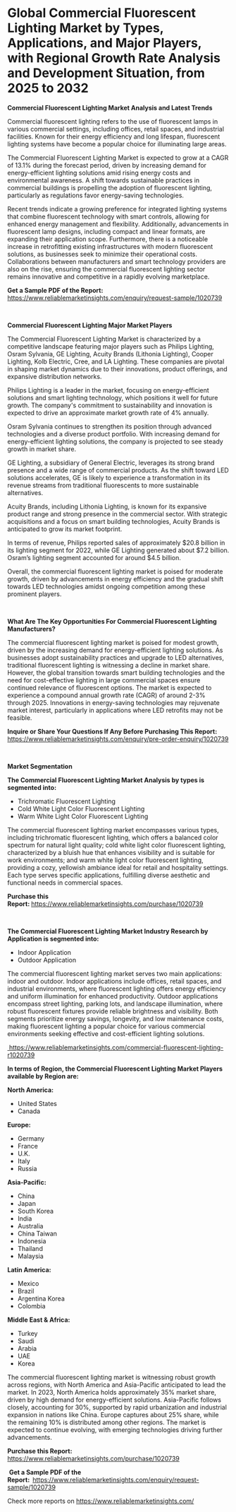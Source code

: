<p><h1>Global Commercial Fluorescent Lighting Market by Types, Applications, and Major Players, with Regional Growth Rate Analysis and Development Situation, from 2025 to 2032</h1></p><p><strong>Commercial Fluorescent Lighting Market Analysis and Latest Trends</strong></p>
<p><p>Commercial fluorescent lighting refers to the use of fluorescent lamps in various commercial settings, including offices, retail spaces, and industrial facilities. Known for their energy efficiency and long lifespan, fluorescent lighting systems have become a popular choice for illuminating large areas. </p><p>The Commercial Fluorescent Lighting Market is expected to grow at a CAGR of 13.1% during the forecast period, driven by increasing demand for energy-efficient lighting solutions amid rising energy costs and environmental awareness. A shift towards sustainable practices in commercial buildings is propelling the adoption of fluorescent lighting, particularly as regulations favor energy-saving technologies. </p><p>Recent trends indicate a growing preference for integrated lighting systems that combine fluorescent technology with smart controls, allowing for enhanced energy management and flexibility. Additionally, advancements in fluorescent lamp designs, including compact and linear formats, are expanding their application scope. Furthermore, there is a noticeable increase in retrofitting existing infrastructures with modern fluorescent solutions, as businesses seek to minimize their operational costs. Collaborations between manufacturers and smart technology providers are also on the rise, ensuring the commercial fluorescent lighting sector remains innovative and competitive in a rapidly evolving marketplace.</p></p>
<p><strong>Get a Sample PDF of the Report:&nbsp;</strong> <a href="https://www.reliablemarketinsights.com/enquiry/request-sample/1020739?utm_campaign=2116&utm_medium=2&utm_source=Github&utm_content=ia&utm_term=18022025&utm_id=commercial-fluorescent-lighting">https://www.reliablemarketinsights.com/enquiry/request-sample/1020739</a></p>
<p>&nbsp;</p>
<p><strong>Commercial Fluorescent Lighting Major Market Players</strong></p>
<p><p>The Commercial Fluorescent Lighting Market is characterized by a competitive landscape featuring major players such as Philips Lighting, Osram Sylvania, GE Lighting, Acuity Brands (Lithonia Lighting), Cooper Lighting, Kolb Electric, Cree, and LA Lighting. These companies are pivotal in shaping market dynamics due to their innovations, product offerings, and expansive distribution networks.</p><p>Philips Lighting is a leader in the market, focusing on energy-efficient solutions and smart lighting technology, which positions it well for future growth. The company's commitment to sustainability and innovation is expected to drive an approximate market growth rate of 4% annually.</p><p>Osram Sylvania continues to strengthen its position through advanced technologies and a diverse product portfolio. With increasing demand for energy-efficient lighting solutions, the company is projected to see steady growth in market share.</p><p>GE Lighting, a subsidiary of General Electric, leverages its strong brand presence and a wide range of commercial products. As the shift toward LED solutions accelerates, GE is likely to experience a transformation in its revenue streams from traditional fluorescents to more sustainable alternatives.</p><p>Acuity Brands, including Lithonia Lighting, is known for its expansive product range and strong presence in the commercial sector. With strategic acquisitions and a focus on smart building technologies, Acuity Brands is anticipated to grow its market footprint.</p><p>In terms of revenue, Philips reported sales of approximately $20.8 billion in its lighting segment for 2022, while GE Lighting generated about $7.2 billion. Osram’s lighting segment accounted for around $4.5 billion. </p><p>Overall, the commercial fluorescent lighting market is poised for moderate growth, driven by advancements in energy efficiency and the gradual shift towards LED technologies amidst ongoing competition among these prominent players.</p></p>
<p>&nbsp;</p>
<p><strong>What Are The Key Opportunities For Commercial Fluorescent Lighting Manufacturers?</strong></p>
<p><p>The commercial fluorescent lighting market is poised for modest growth, driven by the increasing demand for energy-efficient lighting solutions. As businesses adopt sustainability practices and upgrade to LED alternatives, traditional fluorescent lighting is witnessing a decline in market share. However, the global transition towards smart building technologies and the need for cost-effective lighting in large commercial spaces ensure continued relevance of fluorescent options. The market is expected to experience a compound annual growth rate (CAGR) of around 2-3% through 2025. Innovations in energy-saving technologies may rejuvenate market interest, particularly in applications where LED retrofits may not be feasible.</p></p>
<p><strong>Inquire or Share Your Questions If Any Before Purchasing This Report:</strong> <a href="https://www.reliablemarketinsights.com/enquiry/pre-order-enquiry/1020739?utm_campaign=2116&utm_medium=2&utm_source=Github&utm_content=ia&utm_term=18022025&utm_id=commercial-fluorescent-lighting">https://www.reliablemarketinsights.com/enquiry/pre-order-enquiry/1020739</a></p>
<p>&nbsp;</p>
<p><strong>Market Segmentation</strong></p>
<p><strong>The Commercial Fluorescent Lighting Market Analysis by types is segmented into:</strong></p>
<p><ul><li>Trichromatic Fluorescent Lighting</li><li>Cold White Light Color Fluorescent Lighting</li><li>Warm White Light Color Fluorescent Lighting</li></ul></p>
<p><p>The commercial fluorescent lighting market encompasses various types, including trichromatic fluorescent lighting, which offers a balanced color spectrum for natural light quality; cold white light color fluorescent lighting, characterized by a bluish hue that enhances visibility and is suitable for work environments; and warm white light color fluorescent lighting, providing a cozy, yellowish ambiance ideal for retail and hospitality settings. Each type serves specific applications, fulfilling diverse aesthetic and functional needs in commercial spaces.</p></p>
<p><strong>Purchase this Report:&nbsp;</strong><a href="https://www.reliablemarketinsights.com/purchase/1020739?utm_campaign=2116&utm_medium=2&utm_source=Github&utm_content=ia&utm_term=18022025&utm_id=commercial-fluorescent-lighting">https://www.reliablemarketinsights.com/purchase/1020739</a></p>
<p>&nbsp;</p>
<p><strong>The Commercial Fluorescent Lighting Market Industry Research by Application is segmented into:</strong></p>
<p><ul><li>Indoor Application</li><li>Outdoor Application</li></ul></p>
<p><p>The commercial fluorescent lighting market serves two main applications: indoor and outdoor. Indoor applications include offices, retail spaces, and industrial environments, where fluorescent lighting offers energy efficiency and uniform illumination for enhanced productivity. Outdoor applications encompass street lighting, parking lots, and landscape illumination, where robust fluorescent fixtures provide reliable brightness and visibility. Both segments prioritize energy savings, longevity, and low maintenance costs, making fluorescent lighting a popular choice for various commercial environments seeking effective and cost-efficient lighting solutions.</p></p>
<p><a href="https://www.reliablemarketinsights.com/commercial-fluorescent-lighting-r1020739?utm_campaign=2116&utm_medium=2&utm_source=Github&utm_content=ia&utm_term=18022025&utm_id=commercial-fluorescent-lighting">&nbsp;https://www.reliablemarketinsights.com/commercial-fluorescent-lighting-r1020739</a></p>
<p><strong>In terms of Region, the Commercial Fluorescent Lighting Market Players available by Region are:</strong></p>
<p>
    <p> <strong> North America: </strong>
        <ul>
            <li>United States</li>
            <li>Canada</li>
        </ul>
        </p> 
    <p> <strong> Europe: </strong>
        <ul>
            <li>Germany</li>
            <li>France</li>
            <li>U.K.</li>
            <li>Italy</li>
            <li>Russia</li>
        </ul>
        </p> 
    <p> <strong> Asia-Pacific: </strong>
        <ul>
            <li>China</li>
            <li>Japan</li>
            <li>South Korea</li>
            <li>India</li>
            <li>Australia</li>
            <li>China Taiwan</li>
            <li>Indonesia</li>
            <li>Thailand</li>
            <li>Malaysia</li>
        </ul>
        </p> 
    <p> <strong> Latin America: </strong>
        <ul>
            <li>Mexico</li>
            <li>Brazil</li>
            <li>Argentina Korea</li>
            <li>Colombia</li>
        </ul>
        </p> 
    <p> <strong> Middle East & Africa: </strong>
        <ul>
            <li>Turkey</li>
            <li>Saudi</li>
            <li>Arabia</li>
            <li>UAE</li>
            <li>Korea</li>
        </ul>
    </p>
    </p>
<p><p>The commercial fluorescent lighting market is witnessing robust growth across regions, with North America and Asia-Pacific anticipated to lead the market. In 2023, North America holds approximately 35% market share, driven by high demand for energy-efficient solutions. Asia-Pacific follows closely, accounting for 30%, supported by rapid urbanization and industrial expansion in nations like China. Europe captures about 25% share, while the remaining 10% is distributed among other regions. The market is expected to continue evolving, with emerging technologies driving further advancements.</p></p>
<p><strong>Purchase this Report: </strong><a href="https://www.reliablemarketinsights.com/purchase/1020739?utm_campaign=2116&utm_medium=2&utm_source=Github&utm_content=ia&utm_term=18022025&utm_id=commercial-fluorescent-lighting">https://www.reliablemarketinsights.com/purchase/1020739</a></p>
<p>&nbsp;<strong>Get a Sample PDF of the Report:&nbsp;&nbsp;</strong><a href="https://www.reliablemarketinsights.com/enquiry/request-sample/1020739?utm_campaign=2116&utm_medium=2&utm_source=Github&utm_content=ia&utm_term=18022025&utm_id=commercial-fluorescent-lighting">https://www.reliablemarketinsights.com/enquiry/request-sample/1020739</a></p>
<p><strong></strong></p>
<p>Check more reports on <a href="https://www.reliablemarketinsights.com/?utm_campaign=2116&utm_medium=2&utm_source=Github&utm_content=ia&utm_term=18022025&utm_id=commercial-fluorescent-lighting">https://www.reliablemarketinsights.com/</a></p>